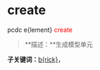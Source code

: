 # create
pcdc e{lement} <span style='color: red;'>create</span>
> **描述：**生成模型单元

**子关键词：**[b{rick}](e{lement}/create/b{rick}/)，
